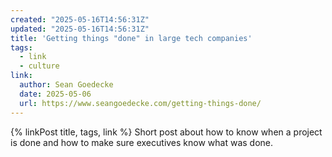 ```yaml
---
created: "2025-05-16T14:56:31Z"
updated: "2025-05-16T14:56:31Z"
title: 'Getting things "done" in large tech companies'
tags:
  - link
  - culture
link:
  author: Sean Goedecke
  date: 2025-05-06
  url: https://www.seangoedecke.com/getting-things-done/
---
```


{% linkPost title, tags, link %} Short post about how to know when a project is done and how to make sure executives know what was done.
